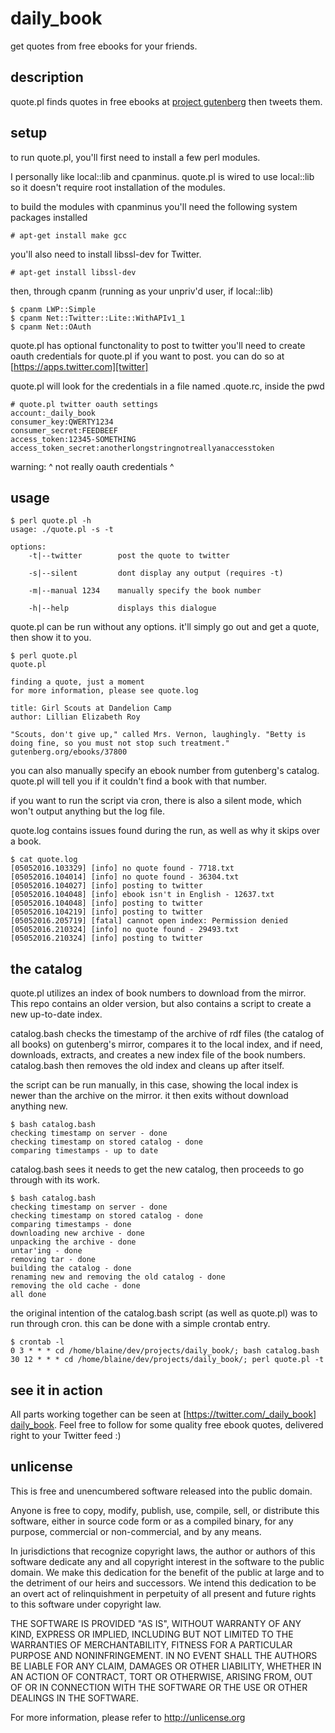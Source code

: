# daily_book

get quotes from free ebooks for your friends.

## description

quote.pl finds quotes in free ebooks at [project gutenberg][gutenberg] then tweets them.

## setup

to run quote.pl, you'll first need to install a few perl modules.

I personally like local::lib and cpanminus.
quote.pl is wired to use local::lib so it doesn't require root installation of the modules.

to build the modules with cpanminus you'll need the following system packages installed
```
# apt-get install make gcc
```
you'll also need to install libssl-dev for Twitter.
```
# apt-get install libssl-dev
```
then, through cpanm (running as your unpriv'd user, if local::lib)
```
$ cpanm LWP::Simple
$ cpanm Net::Twitter::Lite::WithAPIv1_1
$ cpanm Net::OAuth
```

quote.pl has optional functonality to post to twitter
you'll need to create oauth credentials for quote.pl if you want to post.  you can do so at [https://apps.twitter.com][twitter]

quote.pl will look for the credentials in a file named .quote.rc, inside the pwd

```
# quote.pl twitter oauth settings
account:_daily_book
consumer_key:QWERTY1234
consumer_secret:FEEDBEEF
access_token:12345-SOMETHING
access_token_secret:anotherlongstringnotreallyanaccesstoken
```
warning: ^ not really oauth credentials ^

## usage

```
$ perl quote.pl -h
usage: ./quote.pl -s -t

options:
	-t|--twitter		post the quote to twitter

	-s|--silent		    dont display any output (requires -t)

	-m|--manual 1234	manually specify the book number

	-h|--help		    displays this dialogue
```

quote.pl can be run without any options.  it'll simply go out and get a quote, then show it to you.

```
$ perl quote.pl
quote.pl

finding a quote, just a moment
for more information, please see quote.log

title: Girl Scouts at Dandelion Camp 
author: Lillian Elizabeth Roy 

"Scouts, don't give up," called Mrs. Vernon, laughingly. "Betty is doing fine, so you must not stop such treatment." gutenberg.org/ebooks/37800

```

you can also manually specify an ebook number from gutenberg's catalog.  quote.pl will tell you if it couldn't find a book with that number.

if you want to run the script via cron, there is also a silent mode, which won't output anything but the log file.

quote.log contains issues found during the run, as well as why it skips over a book.

```
$ cat quote.log 
[05052016.103329] [info] no quote found - 7718.txt
[05052016.104014] [info] no quote found - 36304.txt
[05052016.104027] [info] posting to twitter
[05052016.104048] [info] ebook isn't in English - 12637.txt
[05052016.104048] [info] posting to twitter
[05052016.104219] [info] posting to twitter
[05052016.205719] [fatal] cannot open index: Permission denied
[05052016.210324] [info] no quote found - 29493.txt
[05052016.210324] [info] posting to twitter
```

## the catalog

quote.pl utilizes an index of book numbers to download from the mirror.  This repo contains an older version, but also contains a script to create a new up-to-date index.

catalog.bash checks the timestamp of the archive of rdf files (the catalog of all books) on gutenberg's mirror, compares it to the local index, and if need, downloads, extracts, and creates a new index file of the book numbers.  catalog.bash then removes the old index and cleans up after itself.

the script can be run manually, in this case, showing the local index is newer than the archive on the mirror.  it then exits without download anything new.

```
$ bash catalog.bash 
checking timestamp on server - done
checking timestamp on stored catalog - done
comparing timestamps - up to date
```

catalog.bash sees it needs to get the new catalog, then proceeds to go through with its work.

```
$ bash catalog.bash 
checking timestamp on server - done
checking timestamp on stored catalog - done
comparing timestamps - done
downloading new archive - done
unpacking the archive - done
untar'ing - done
removing tar - done
building the catalog - done
renaming new and removing the old catalog - done
removing the old cache - done
all done
```

the original intention of the catalog.bash script (as well as quote.pl) was to run through cron.
this can be done with a simple crontab entry.

```
$ crontab -l
0 3 * * * cd /home/blaine/dev/projects/daily_book/; bash catalog.bash
30 12 * * * cd /home/blaine/dev/projects/daily_book/; perl quote.pl -t
```

## see it in action

All parts working together can be seen at [https://twitter.com/_daily_book] [daily_book].  Feel free to follow for some quality free ebook quotes, delivered right to your Twitter feed :)

## unlicense

This is free and unencumbered software released into the public domain.

Anyone is free to copy, modify, publish, use, compile, sell, or
distribute this software, either in source code form or as a compiled
binary, for any purpose, commercial or non-commercial, and by any
means.

In jurisdictions that recognize copyright laws, the author or authors
of this software dedicate any and all copyright interest in the
software to the public domain. We make this dedication for the benefit
of the public at large and to the detriment of our heirs and
successors. We intend this dedication to be an overt act of
relinquishment in perpetuity of all present and future rights to this
software under copyright law.

THE SOFTWARE IS PROVIDED "AS IS", WITHOUT WARRANTY OF ANY KIND,
EXPRESS OR IMPLIED, INCLUDING BUT NOT LIMITED TO THE WARRANTIES OF
MERCHANTABILITY, FITNESS FOR A PARTICULAR PURPOSE AND NONINFRINGEMENT.
IN NO EVENT SHALL THE AUTHORS BE LIABLE FOR ANY CLAIM, DAMAGES OR
OTHER LIABILITY, WHETHER IN AN ACTION OF CONTRACT, TORT OR OTHERWISE,
ARISING FROM, OUT OF OR IN CONNECTION WITH THE SOFTWARE OR THE USE OR
OTHER DEALINGS IN THE SOFTWARE.

For more information, please refer to <http://unlicense.org>

[gutenberg]: http://www.gutenberg.org/wiki/Main_Page
[twitter]: https://apps.twitter.com
[daily_book]: https://twitter.com/_daily_book

